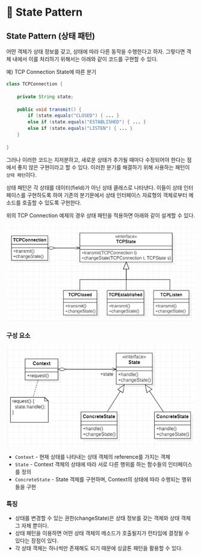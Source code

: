 # 📜 State Pattern

## State Pattern (상태 패턴)

어떤 객체가 상태 정보를 갖고, 상태에 따라 다른 동작을 수행한다고 하자. 그렇다면 객체 내에서 이를 처리하기 위해서는 아래와 같이 코드를 구현할 수 있다.

예) TCP Connection State에 따른 분기

```java
class TCPConnection {

	private String state;

	public void transmit() {
		if (state.equals("CLOSED") { ... }
		else if (state.equals("ESTABLISHED") { ... }
		else if (state.equals("LISTEN") { ... }
	}

}
```

그러나 이러한 코드는 지저분하고, 새로운 상태가 추가될 때마다 수정되어야 한다는 점에서 좋지 않은 구현이라고 할 수 있다. 이러한 분기를 해결하기 위해 사용하는 패턴이 `상태 패턴`이다.

상태 패턴은 각 상태를 데이터(field)가 아닌 상태 클래스로 나타낸다. 이들이 상태 인터페이스를 구현하도록 하여 기존의 분기문에서 상태 인터페이스 자료형의 객체로부터 메소드를 호출할 수 있도록 구현한다.

위의 TCP Connection 예제의 경우 상태 패턴을 적용하면 아래와 같이 설계할 수 있다.

![TCP-State](./imgs/state-pattern-(0).png)

### 구성 요소

![State-Pattern](./imgs/state-pattern-(1).png)

- `Context` - 현재 상태를 나타내는 상태 객체의 reference를 가지는 객체
- `State` - Context 객체의 상태에 따라 서로 다른 행위를 하는 함수들의 인터페이스를 정의
- `ConcreteState` - State 객체를 구현하며, Context의 상태에 따라 수행되는 행위들을 구현

### 특징

- 상태를 변경할 수 있는 권한(changeState)은 상태 정보를 갖는 객체와 상태 객체 그 자체 뿐이다.
- 상태 패턴을 이용하면 어떤 상태 객체의 메소드가 호출될지가 런타임에 결정될 수 있다는 장점이 있다.
- 각 상태 객체는 하나씩만 존재해도 되기 때문에 싱글톤 패턴을 활용할 수 있다.
